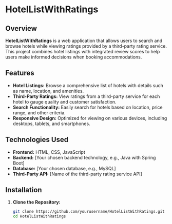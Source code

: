 # HotelListWithRatings

## Overview

**HotelListWithRatings** is a web application that allows users to search and browse hotels while viewing ratings provided by a third-party rating service. This project combines hotel listings with integrated review scores to help users make informed decisions when booking accommodations.

## Features

- **Hotel Listings:** Browse a comprehensive list of hotels with details such as name, location, and amenities.
- **Third-Party Ratings:** View ratings from a third-party service for each hotel to gauge quality and customer satisfaction.
- **Search Functionality:** Easily search for hotels based on location, price range, and other criteria.
- **Responsive Design:** Optimized for viewing on various devices, including desktops, tablets, and smartphones.

## Technologies Used

- **Frontend:** HTML, CSS, JavaScript
- **Backend:** [Your chosen backend technology, e.g., Java with Spring Boot]
- **Database:** [Your chosen database, e.g., MySQL]
- **Third-Party API:** [Name of the third-party rating service API]

## Installation

1. **Clone the Repository:**

   ```bash
   git clone https://github.com/yourusername/HotelListWithRatings.git
   cd HotelListWithRatings
